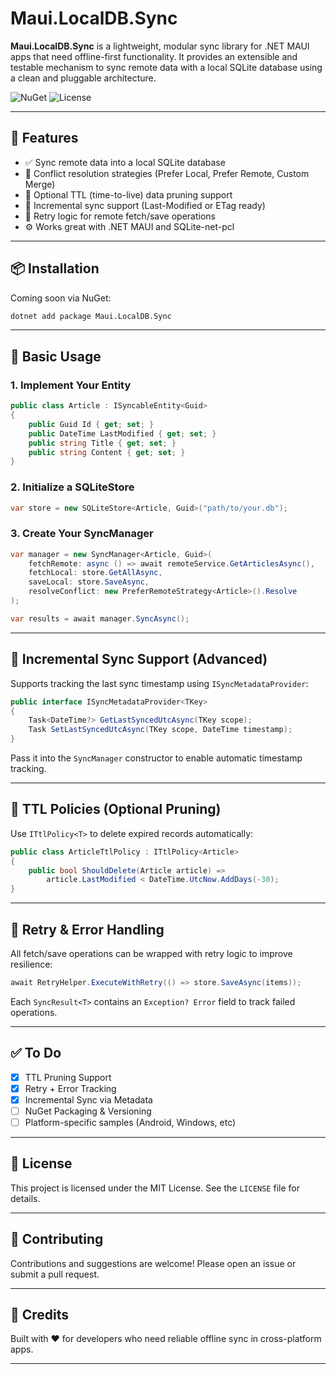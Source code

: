 ﻿# Maui.LocalDB.Sync

**Maui.LocalDB.Sync** is a lightweight, modular sync library for .NET MAUI apps that need offline-first functionality. It provides an extensible and testable mechanism to sync remote data with a local SQLite database using a clean and pluggable architecture.

![NuGet](https://img.shields.io/badge/nuget-coming_soon-blue)
![License](https://img.shields.io/badge/license-MIT-green)

---

## 🌟 Features

* ✅ Sync remote data into a local SQLite database
* 🔄 Conflict resolution strategies (Prefer Local, Prefer Remote, Custom Merge)
* 🧹 Optional TTL (time-to-live) data pruning support
* 📡 Incremental sync support (Last-Modified or ETag ready)
* 🔁 Retry logic for remote fetch/save operations 
* ⚙️ Works great with .NET MAUI and SQLite-net-pcl

---

## 📦 Installation

Coming soon via NuGet:

```bash
dotnet add package Maui.LocalDB.Sync
```

---

## 🧩 Basic Usage

### 1. Implement Your Entity

```csharp
public class Article : ISyncableEntity<Guid>
{
    public Guid Id { get; set; }
    public DateTime LastModified { get; set; }
    public string Title { get; set; }
    public string Content { get; set; }
}
```

### 2. Initialize a SQLiteStore

```csharp
var store = new SQLiteStore<Article, Guid>("path/to/your.db");
```

### 3. Create Your SyncManager

```csharp
var manager = new SyncManager<Article, Guid>(
    fetchRemote: async () => await remoteService.GetArticlesAsync(),
    fetchLocal: store.GetAllAsync,
    saveLocal: store.SaveAsync,
    resolveConflict: new PreferRemoteStrategy<Article>().Resolve
);

var results = await manager.SyncAsync();
```

---

## 🔄 Incremental Sync Support (Advanced)

Supports tracking the last sync timestamp using `ISyncMetadataProvider`:

```csharp
public interface ISyncMetadataProvider<TKey>
{
    Task<DateTime?> GetLastSyncedUtcAsync(TKey scope);
    Task SetLastSyncedUtcAsync(TKey scope, DateTime timestamp);
}
```

Pass it into the `SyncManager` constructor to enable automatic timestamp tracking.

---

## 🧼 TTL Policies (Optional Pruning)

Use `ITtlPolicy<T>` to delete expired records automatically:

```csharp
public class ArticleTtlPolicy : ITtlPolicy<Article>
{
    public bool ShouldDelete(Article article) =>
        article.LastModified < DateTime.UtcNow.AddDays(-30);
}
```

---

## 🔁 Retry & Error Handling

All fetch/save operations can be wrapped with retry logic to improve resilience:

```csharp
await RetryHelper.ExecuteWithRetry(() => store.SaveAsync(items));
```

Each `SyncResult<T>` contains an `Exception? Error` field to track failed operations.

---

## ✅ To Do

* [x] TTL Pruning Support
* [x] Retry + Error Tracking
* [x] Incremental Sync via Metadata
* [ ] NuGet Packaging & Versioning
* [ ] Platform-specific samples (Android, Windows, etc)

---

## 📄 License

This project is licensed under the MIT License. See the `LICENSE` file for details.

---

## 💬 Contributing

Contributions and suggestions are welcome! Please open an issue or submit a pull request.

---

## 🙌 Credits

Built with ❤️ for developers who need reliable offline sync in cross-platform apps.

---
